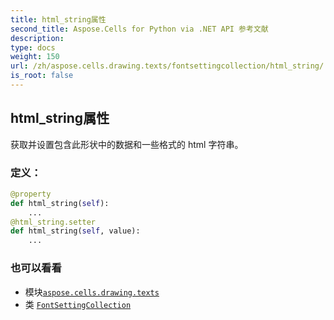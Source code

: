 ```yaml
---
title: html_string属性
second_title: Aspose.Cells for Python via .NET API 参考文献
description:
type: docs
weight: 150
url: /zh/aspose.cells.drawing.texts/fontsettingcollection/html_string/
is_root: false
---
```

## html_string属性

获取并设置包含此形状中的数据和一些格式的 html 字符串。
### 定义：
```python
@property
def html_string(self):
    ...
@html_string.setter
def html_string(self, value):
    ...
```

### 也可以看看
* 模块[`aspose.cells.drawing.texts`](../../)
* 类 [`FontSettingCollection`](/cells/python-net/zh/aspose.cells.drawing.texts/fontsettingcollection)
